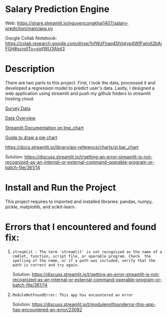 # Salary Prediction Engine
Web: https://share.streamlit.io/nguyencongkhai1407/salary-prediction/main/app.py

Google Collab Notebook: https://colab.research.google.com/drive/1nfWzFhaq45IVqtyp4WfFwlolt2bAiFGH#scrollTo=yiofWU3Alqt3

# Description
There are two parts to this project. First, I took the data, processed it and developed a regression model to predict user's data. Lastly, I designed a web application using streamlit and push my github folders to streamlit hosting cloud. 

[Survey Data](https://insights.stackoverflow.com/survey)

[Data Overview](https://insights.stackoverflow.com/survey/2021#overview)

[Streamlit Documentation on line_chart](https://docs.streamlit.io/library/api-reference/charts/st.line_chart)

[Guide to draw a pie chart](https://matplotlib.org/3.5.0/gallery/pie_and_polar_charts/pie_demo2.html)

https://docs.streamlit.io/library/api-reference/charts/st.bar_chart

Solution: https://discuss.streamlit.io/t/getting-an-error-streamlit-is-not-recognized-as-an-internal-or-external-command-operable-program-or-batch-file/361/14


# Install and Run the Project
This project requires to imported and installed libraries: pandas, numpy, pickle, matplotlib, and scikit-learn.

# Errors that I encountered and found fix:
1. `streamlit : The term 'streamlit' is not recognized as the name of a cmdlet, function, script file, or operable program. Check  the spelling of the name, or if a path was included, verify that the path is correct and try again.`

    Solution: https://discuss.streamlit.io/t/getting-an-error-streamlit-is-not-recognized-as-an-internal-or-external-command-operable-program-or-batch-file/361/14

2. `ModuleNotFoundError: This app has encountered an error`

    Solution: https://discuss.streamlit.io/t/modulenotfounderror-this-app-has-encountered-an-error/23092
